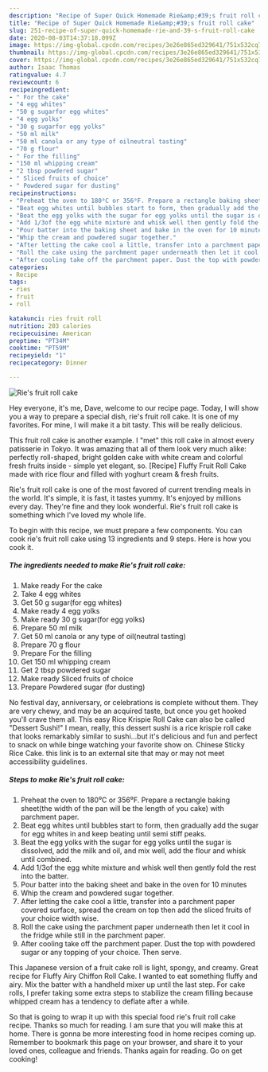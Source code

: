 ```yaml
---
description: "Recipe of Super Quick Homemade Rie&amp;#39;s fruit roll cake"
title: "Recipe of Super Quick Homemade Rie&amp;#39;s fruit roll cake"
slug: 251-recipe-of-super-quick-homemade-rie-and-39-s-fruit-roll-cake
date: 2020-08-03T14:37:18.099Z
image: https://img-global.cpcdn.com/recipes/3e26e865ed329641/751x532cq70/ries-fruit-roll-cake-recipe-main-photo.jpg
thumbnail: https://img-global.cpcdn.com/recipes/3e26e865ed329641/751x532cq70/ries-fruit-roll-cake-recipe-main-photo.jpg
cover: https://img-global.cpcdn.com/recipes/3e26e865ed329641/751x532cq70/ries-fruit-roll-cake-recipe-main-photo.jpg
author: Isaac Thomas
ratingvalue: 4.7
reviewcount: 6
recipeingredient:
- " For the cake"
- "4 egg whites"
- "50 g sugarfor egg whites"
- "4 egg yolks"
- "30 g sugarfor egg yolks"
- "50 ml milk"
- "50 ml canola or any type of oilneutral tasting"
- "70 g flour"
- " For the filling"
- "150 ml whipping cream"
- "2 tbsp powdered sugar"
- " Sliced fruits of choice"
- " Powdered sugar for dusting"
recipeinstructions:
- "Preheat the oven to 180⁰C or 356⁰F. Prepare a rectangle baking sheet(the width of the pan will be the length of you cake) with parchment paper."
- "Beat egg whites until bubbles start to form, then gradually add the sugar for egg whites in and keep beating until semi stiff peaks."
- "Beat the egg yolks with the sugar for egg yolks until the sugar is dissolved, add the milk and oil, and mix well, add the flour and whisk until combined."
- "Add 1/3of the egg white mixture and whisk well then gently fold the rest into the batter."
- "Pour batter into the baking sheet and bake in the oven for 10 minutes"
- "Whip the cream and powdered sugar together."
- "After letting the cake cool a little, transfer into a parchment paper covered surface, spread the cream on top then add the sliced fruits of your choice width wise."
- "Roll the cake using the parchment paper underneath then let it cool in the fridge while still in the parchment paper."
- "After cooling take off the parchment paper. Dust the top with powdered sugar or any topping of your choice. Then serve."
categories:
- Recipe
tags:
- ries
- fruit
- roll

katakunci: ries fruit roll 
nutrition: 203 calories
recipecuisine: American
preptime: "PT34M"
cooktime: "PT59M"
recipeyield: "1"
recipecategory: Dinner

---
```



![Rie&#39;s fruit roll cake](https://img-global.cpcdn.com/recipes/3e26e865ed329641/751x532cq70/ries-fruit-roll-cake-recipe-main-photo.jpg)

Hey everyone, it's me, Dave, welcome to our recipe page. Today, I will show you a way to prepare a special dish, rie&#39;s fruit roll cake. It is one of my favorites. For mine, I will make it a bit tasty. This will be really delicious.

This fruit roll cake is another example. I &#34;met&#34; this roll cake in almost every patisserie in Tokyo. It was amazing that all of them look very much alike: perfectly roll-shaped, bright golden cake with white cream and colorful fresh fruits inside - simple yet elegant, so. [Recipe] Fluffy Fruit Roll Cake made with rice flour and filled with yoghurt cream &amp; fresh fruits.

Rie&#39;s fruit roll cake is one of the most favored of current trending meals in the world. It's simple, it is fast, it tastes yummy. It's enjoyed by millions every day. They're fine and they look wonderful. Rie&#39;s fruit roll cake is something which I've loved my whole life.


To begin with this recipe, we must prepare a few components. You can cook rie&#39;s fruit roll cake using 13 ingredients and 9 steps. Here is how you cook it.

<!--inarticleads1-->

##### The ingredients needed to make Rie&#39;s fruit roll cake:

1. Make ready  For the cake
1. Take 4 egg whites
1. Get 50 g sugar(for egg whites)
1. Make ready 4 egg yolks
1. Make ready 30 g sugar(for egg yolks)
1. Prepare 50 ml milk
1. Get 50 ml canola or any type of oil(neutral tasting)
1. Prepare 70 g flour
1. Prepare  For the filling
1. Get 150 ml whipping cream
1. Get 2 tbsp powdered sugar
1. Make ready  Sliced fruits of choice
1. Prepare  Powdered sugar (for dusting)


No festival day, anniversary, or celebrations is complete without them. They are very chewy, and may be an acquired taste, but once you get hooked you&#39;ll crave them all. This easy Rice Krispie Roll Cake can also be called &#34;Dessert Sushi!&#34; I mean, really, this dessert sushi is a rice krispie roll cake that looks remarkably similar to sushi…but it&#39;s delicious and fun and perfect to snack on while binge watching your favorite show on. Chinese Sticky Rice Cake. this link is to an external site that may or may not meet accessibility guidelines. 

<!--inarticleads2-->

##### Steps to make Rie&#39;s fruit roll cake:

1. Preheat the oven to 180⁰C or 356⁰F. Prepare a rectangle baking sheet(the width of the pan will be the length of you cake) with parchment paper.
1. Beat egg whites until bubbles start to form, then gradually add the sugar for egg whites in and keep beating until semi stiff peaks.
1. Beat the egg yolks with the sugar for egg yolks until the sugar is dissolved, add the milk and oil, and mix well, add the flour and whisk until combined.
1. Add 1/3of the egg white mixture and whisk well then gently fold the rest into the batter.
1. Pour batter into the baking sheet and bake in the oven for 10 minutes
1. Whip the cream and powdered sugar together.
1. After letting the cake cool a little, transfer into a parchment paper covered surface, spread the cream on top then add the sliced fruits of your choice width wise.
1. Roll the cake using the parchment paper underneath then let it cool in the fridge while still in the parchment paper.
1. After cooling take off the parchment paper. Dust the top with powdered sugar or any topping of your choice. Then serve.


This Japanese version of a fruit cake roll is light, spongy, and creamy. Great recipe for Fluffy Airy Chiffon Roll Cake. I wanted to eat something fluffy and airy. Mix the batter with a handheld mixer up until the last step. For cake rolls, I prefer taking some extra steps to stabilize the cream filling because whipped cream has a tendency to deflate after a while. 

So that is going to wrap it up with this special food rie&#39;s fruit roll cake recipe. Thanks so much for reading. I am sure that you will make this at home. There is gonna be more interesting food in home recipes coming up. Remember to bookmark this page on your browser, and share it to your loved ones, colleague and friends. Thanks again for reading. Go on get cooking!
